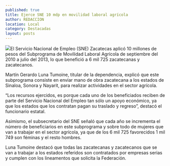 ```yaml
---
published: true
title: Ejerce SNE 10 mdp en movilidad laboral agrícola
author: REDACCION
location: Local
category: Destacadas
layout: posts
---
```


![](http://i.imgur.com/7E886snm.jpg)El Servicio Nacional de Empleo (SNE) Zacatecas aplicó 10 millones de pesos del Subprograma de Movilidad Laboral Agrícola de septiembre del 2010 a julio del 2013, lo que benefició a 6 mil 725 zacatecanas y zacatecanos.
 
Martín Gerardo Luna Tumoine, titular de la dependencia, explicó que este subprograma consiste en enviar mano de obra zacatecana a los estados de Sinaloa, Sonora y Nayarit, para realizar actividades en el sector agrícola.
 
“Los recursos ejercidos, es porque cada uno de los beneficiados reciben de parte del Servicio Nacional del Empleo tan sólo un apoyo económico, ya que los estados que los contratan pagan su traslado y regreso”, destacó el funcionario estatal.
 
Asimismo, el subsecretario del SNE señaló que cada año se incrementa el número de beneficiarios en este subprograma y sobre todo de mujeres que van a trabajar en el sector agrícola, ya que de los 6 mil 725  favorecidos 1 mil 749 son féminas y el resto hombres.
 
Luna Tumoine destacó que todas las zacatecanas y zacatecanos que se van a trabajar a los estados referidos son contratados por empresas serias  y cumplen con los lineamentos que solicita la Federación.

